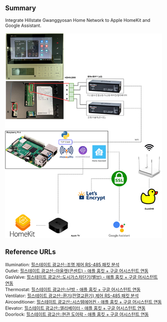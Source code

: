 Summary
-------------
Integrate Hillstate Gwanggyosan Home Network to Apple HomeKit and Google Assistant.<br>
<br>
![summary](./summary.png)

Reference URLs
-------------
Illumination: [힐스테이트 광교산::조명 제어 RS-485 패킷 분석](https://yogyui.tistory.com/entry/%ED%9E%90%EC%8A%A4%ED%85%8C%EC%9D%B4%ED%8A%B8-%EA%B4%91%EA%B5%90%EC%82%B0%EC%A1%B0%EB%AA%85-%EC%95%A0%ED%94%8C-%ED%99%88%ED%82%B7-%EA%B5%AC%EA%B8%80-%EC%96%B4%EC%8B%9C%EC%8A%A4%ED%84%B4%ED%8A%B8-%EC%97%B0%EB%8F%99?category=1047622) <br>
Outlet: [힐스테이트 광교산::아울렛(콘센트) - 애플 홈킷 + 구글 어시스턴트 연동](https://yogyui.tistory.com/entry/%ED%9E%90%EC%8A%A4%ED%85%8C%EC%9D%B4%ED%8A%B8-%EA%B4%91%EA%B5%90%EC%82%B0%EC%BD%98%EC%84%BC%ED%8A%B8-%EC%A0%9C%EC%96%B4-RS-485-%ED%8C%A8%ED%82%B7-%EB%B6%84%EC%84%9D?category=1047622) <br>
GasValve: [힐스테이트 광교산::도시가스차단기(밸브) - 애플 홈킷 + 구글 어시스턴트 연동](https://yogyui.tistory.com/entry/%ED%9E%90%EC%8A%A4%ED%85%8C%EC%9D%B4%ED%8A%B8-%EA%B4%91%EA%B5%90%EC%82%B0%EA%B0%80%EC%8A%A4%EC%B0%A8%EB%8B%A8%EA%B8%B0-%EC%95%A0%ED%94%8C-%ED%99%88%ED%82%B7-%EA%B5%AC%EA%B8%80-%EC%96%B4%EC%8B%9C%EC%8A%A4%ED%84%B4%ED%8A%B8-%EC%97%B0%EB%8F%99?category=1047622) <br>
Thermostat: [힐스테이트 광교산::난방 - 애플 홈킷 + 구글 어시스턴트 연동](https://yogyui.tistory.com/entry/%ED%9E%90%EC%8A%A4%ED%85%8C%EC%9D%B4%ED%8A%B8-%EA%B4%91%EA%B5%90%EC%82%B0%EB%82%9C%EB%B0%A9-%EC%95%A0%ED%94%8C-%ED%99%88%ED%82%B7-%EA%B5%AC%EA%B8%80-%EC%96%B4%EC%8B%9C%EC%8A%A4%ED%84%B4%ED%8A%B8-%EC%97%B0%EB%8F%99?category=1047622) <br>
Ventilator: [힐스테이트 광교산::환기(전열교환기) 제어 RS-485 패킷 분석](https://yogyui.tistory.com/entry/%ED%9E%90%EC%8A%A4%ED%85%8C%EC%9D%B4%ED%8A%B8-%EA%B4%91%EA%B5%90%EC%82%B0%ED%99%98%EA%B8%B0%EC%A0%84%EC%97%B4%EA%B5%90%ED%99%98%EA%B8%B0-%EC%A0%9C%EC%96%B4-RS-485-%ED%8C%A8%ED%82%B7-%EB%B6%84%EC%84%9D?category=1047622) <br>
Airconditioner: [힐스테이트 광교산::시스템에어컨 - 애플 홈킷 + 구글 어시스턴트 연동](https://yogyui.tistory.com/entry/%ED%9E%90%EC%8A%A4%ED%85%8C%EC%9D%B4%ED%8A%B8-%EA%B4%91%EA%B5%90%EC%82%B0%EC%8B%9C%EC%8A%A4%ED%85%9C%EC%97%90%EC%96%B4%EC%BB%A8-%EC%95%A0%ED%94%8C-%ED%99%88%ED%82%B7-%EA%B5%AC%EA%B8%80-%EC%96%B4%EC%8B%9C%EC%8A%A4%ED%84%B4%ED%8A%B8-%EC%97%B0%EB%8F%99?category=1047622) <br>
Elevator: [힐스테이트 광교산::엘리베이터 - 애플 홈킷 + 구글 어시스턴트 연동](https://yogyui.tistory.com/entry/%ED%9E%90%EC%8A%A4%ED%85%8C%EC%9D%B4%ED%8A%B8-%EA%B4%91%EA%B5%90%EC%82%B0%EC%97%98%EB%A6%AC%EB%B2%A0%EC%9D%B4%ED%84%B0-%EC%95%A0%ED%94%8C-%ED%99%88%ED%82%B7-%EA%B5%AC%EA%B8%80-%EC%96%B4%EC%8B%9C%EC%8A%A4%ED%84%B4%ED%8A%B8-%EC%97%B0%EB%8F%99?category=1047622) <br>
Doorlock: [힐스테이트 광교산::현관 도어락 - 애플 홈킷 + 구글 어시스턴트 연동](https://yogyui.tistory.com/entry/%ED%9E%90%EC%8A%A4%ED%85%8C%EC%9D%B4%ED%8A%B8-%EA%B4%91%EA%B5%90%EC%82%B0%EB%8F%84%EC%96%B4%EB%9D%BD-%EC%95%A0%ED%94%8C-%ED%99%88%ED%82%B7-%EA%B5%AC%EA%B8%80-%EC%96%B4%EC%8B%9C%EC%8A%A4%ED%84%B4%ED%8A%B8-%EC%97%B0%EB%8F%99?category=1047622) <br>

